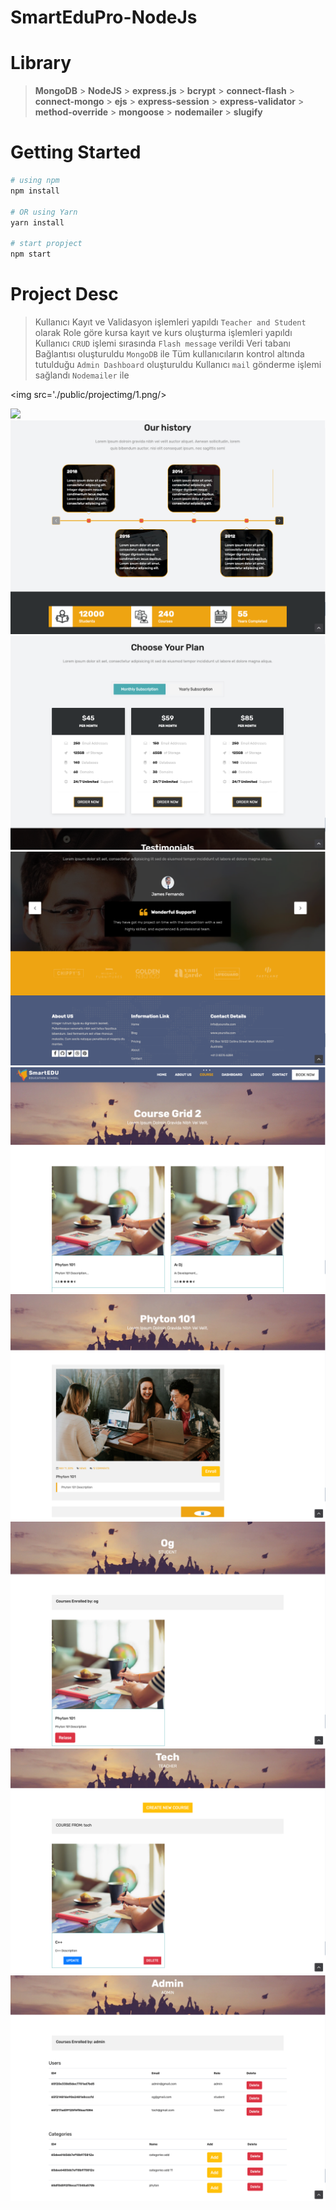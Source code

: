 # SmartEduPro-NodeJs

# Library

> **MongoDB** > **NodeJS** > **express.js** > **bcrypt** > **connect-flash** > **connect-mongo** > **ejs** > **express-session** > **express-validator** > **method-override** > **mongoose** > **nodemailer** > **slugify**

# Getting Started

```bash
# using npm
npm install

# OR using Yarn
yarn install

# start propject
npm start
```

# Project Desc

> Kullanıcı Kayıt ve Validasyon işlemleri yapıldı `Teacher and Student` olarak
> Role göre kursa kayıt ve kurs oluşturma işlemleri yapıldı
> Kullanıcı `CRUD` işlemi sırasında `Flash message` verildi
> Veri tabanı Bağlantısı oluşturuldu `MongoDB` ile
> Tüm kullanıcıların kontrol altında tutulduğu `Admin Dashboard` oluşturuldu
> Kullanıcı `mail` gönderme işlemi sağlandı `Nodemailer` ile

<div>

<img src='./public/projectimg/1.png/>

<img src='./public/projectimg/2.png'/>

<img src='./public/projectimg/3.png'/>

<img src='./public/projectimg/4.png'/>

<img src='./public/projectimg/5.png'/>

<img src='./public/projectimg/6.png'/>

<img src='./public/projectimg/7.png'/>

<img src='./public/projectimg/8.png'/>

<img src='./public/projectimg/9.png'/>

<img src='./public/projectimg/10.png'/>

</div>
